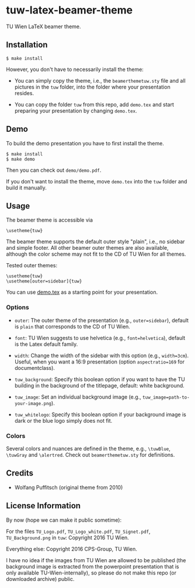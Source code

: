 # tuw-latex-beamer-theme

TU Wien LaTeX beamer theme.


## Installation

    $ make install

However, you don't have to necessarily install the theme:

* You can simply copy the theme, i.e., the `beamerthemetuw.sty` file and all
  pictures in the `tuw` folder, into the folder where your presentation
  resides.

* You can copy the folder `tuw` from this repo, add `demo.tex` and start
  preparing your presentation by changing `demo.tex`.


## Demo

To build the demo presentation you have to first install the theme.

    $ make install
    $ make demo

Then you can check out `demo/demo.pdf`.

If you don't want to install the theme, move `demo.tex` into the `tuw` folder
and build it manually.


## Usage

The beamer theme is accessible via

    \usetheme{tuw}

The beamer theme supports the default outer style "plain", i.e., no sidebar and
simple footer. All other beamer outer themes are also available, although the
color scheme may not fit to the CD of TU Wien for all themes.

Tested outer themes:

    \usetheme{tuw}
    \usetheme[outer=sidebar]{tuw}

You can use [demo.tex](demo/demo.tex) as a starting point for your
presentation.

### Options

* `outer`: The outer theme of the presentation (e.g., `outer=sidebar`), default
  is `plain` that corresponds to the CD of TU Wien.

* `font`: TU Wien suggests to use helvetica (e.g., `font=helvetica`), default
  is the Latex default family.

* `width`: Change the width of the sidebar with this option (e.g.,
  `width=3cm`). Useful, when you want a 16:9 presentation (option
  `aspectratio=169` for documentclass).

* `tuw_background`: Specify this boolean option if you want to have the TU
  building in the background of the titlepage, default: white background.

* `tuw_image`: Set an individual background image (e.g.,
  `tuw_image=path-to-your-image.png`).

* `tuw_whitelogo`: Specify this boolean option if your background image is dark
  or the blue logo simply does not fit.

### Colors

Several colors and nuances are defined in the theme, e.g., `\tuwBlue`,
`\tuwGray` and `\alertred`. Check out `beamerthemetuw.sty` for definitions.

## Credits

* Wolfang Puffitsch (original theme from 2010)


## License Information

By now (hope we can make it public sometime):

For the files `TU_Logo.pdf`, `TU_Logo_white.pdf`, `TU_Signet.pdf`,
`TU_Background.png` in `tuw`:
Copyright 2016 TU Wien.

Everything else:
Copyright 2016 CPS-Group, TU Wien.

I have no idea if the images from TU Wien are allowed to be published (the
background image is extracted from the powerpoint presentation that is only
available TU-Wien-internally), so please do not make this repo (or downloaded
archive) public.
